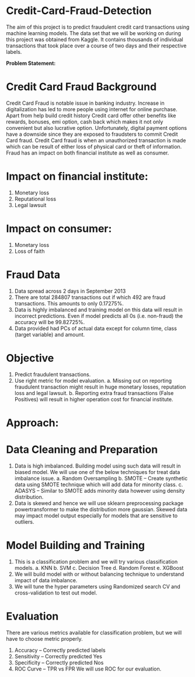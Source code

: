 # Credit-Card-Fraud-Detection
The aim of this project is to predict fraudulent credit card transactions using machine learning models.    The data set that we will be working on during this project was obtained from Kaggle. It contains thousands of individual transactions that took place over a course of two days and their respective labels.

**Problem Statement:**
# Credit Card Fraud Background
Credit Card Fraud is notable issue in banking industry. Increase in digitalization has led to more people using internet for online purchase. Apart from help build credit history Credit card offer other benefits like rewards, bonuses, emi option, cash back which makes it not only convenient but also lucrative option. Unfortunately, digital payment options have a downside since they are exposed to fraudsters to commit Credit Card fraud. Credit Card fraud is when an unauthorized transaction is made which can be result of either loss of physical card or theft of information. Fraud has an impact on both financial institute as well as consumer.

# Impact on financial institute:
1. Monetary loss
2. Reputational loss
3. Legal lawsuit

# Impact on consumer:
1. Monetary loss
2. Loss of faith

# Fraud Data
1. Data spread across 2 days in September 2013
2. There are total 284807 transactions out if which 492 are fraud transactions. This amounts to only 0.17275%.
3. Data is highly imbalanced and training model on this data will result in incorrect predictions. Even if model predicts all 0s (i.e. non-fraud) the accuracy will be 99.82725%.
4. Data provided had PCs of actual data except for column time, class (target variable) and amount.

# Objective
1. Predict fraudulent transactions.
2. Use right metric for model evaluation.
a. Missing out on reporting fraudulent transaction might result in huge monetary losses, reputation loss and legal lawsuit.
b. Reporting extra fraud transactions (False Positives) will result in higher operation cost for financial institute.

# Approach:
# Data Cleaning and Preparation
1. Data is high imbalanced. Building model using such data will result in biased model. We will use one of the below techniques for treat data imbalance issue.
a. Random Oversampling
b. SMOTE – Create synthetic data using SMOTE technique which will add data for minority class.
c. ADASYS – Similar to SMOTE adds minority data however using density distribution.
2. Data is skewed and hence we will use sklearn preprocessing package powertransformer to make the distribution more gaussian. Skewed data may impact model output especially for models that are sensitive to outliers.
# Model Building and Training
1. This is a classification problem and we will try various classification models.
a. KNN
b. SVM
c. Decision Tree
d. Random Forest
e. XGBoost
2. We will build model with or without balancing technique to understand impact of data imbalance.
3. We will tune the hyper parameters using Randomized search CV and cross-validation to test out model.
# Evaluation
There are various metrics available for classification problem, but we will have to choose metric properly.
1. Accuracy – Correctly predicted labels
2. Sensitivity – Correctly predicted Yes
3. Specificity – Correctly predicted Nos
4. ROC Curve – TPR vs FPR
We will use ROC for our evaluation.
